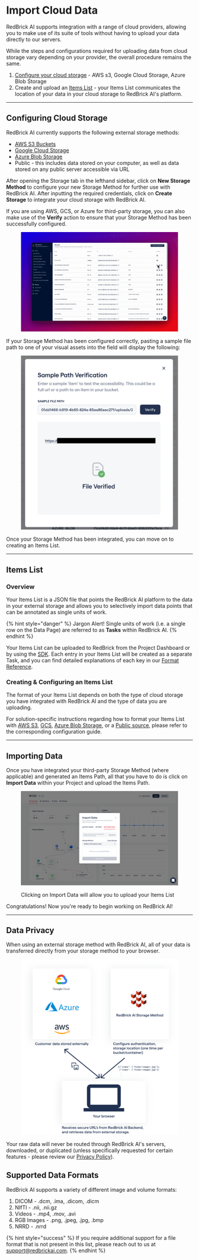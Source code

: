 # Import Cloud Data

RedBrick AI supports integration with a range of cloud providers, allowing you to make use of its suite of tools without having to upload your data directly to our servers.&#x20;

While the steps and configurations required for uploading data from cloud storage vary depending on your provider, the overall procedure remains the same.

1. [Configure your cloud storage](import-cloud-data/creating-an-items-list.md) - AWS s3, Google Cloud Storage, Azure Blob Storage
2. Create and upload an [Items List](import-cloud-data.md#items-list) - your Items List communicates the location of your data in your cloud storage to RedBrick AI's platform.&#x20;

***

## Configuring Cloud Storage

RedBrick AI currently supports the following external storage methods:

* [AWS S3 Buckets](configuring-external-storage/configuring-aws-s3.md)
* [Google Cloud Storage](configuring-external-storage/configuring-gcs.md)
* [Azure Blob Storage](import-cloud-data/configuring-azure-blob.md)
* Public - this includes data stored on your computer, as well as data stored on any public server accessible via URL

After opening the Storage tab in the lefthand sidebar, click on **New Storage Method** to configure your new Storage Method for further use with RedBrick AI. After inputting the required credentials, click on **Create Storage** to integrate your cloud storage with RedBrick AI.

If you are using AWS, GCS, or Azure for third-party storage, you can also make use of the **Verify** action to ensure that your Storage Method has been successfully configured.

<figure><img src="../.gitbook/assets/sample-path-verification.gif" alt=""><figcaption></figcaption></figure>

If your Storage Method has been configured correctly, pasting a sample file path to one of your visual assets into the field will display the following:

<figure><img src="../.gitbook/assets/Screenshot 2023-08-15 at 11.29.03 AM.png" alt=""><figcaption></figcaption></figure>

Once your Storage Method has been integrated, you can move on to creating an Items List.

***

## Items List

### Overview

Your Items List is a JSON file that points the RedBrick AI platform to the data in your external storage and allows you to selectively import data points that can be annotated as single units of work.&#x20;

{% hint style="danger" %}
Jargon Alert! Single units of work (i.e. a single row on the Data Page) are referred to as **Tasks** within RedBrick AI.
{% endhint %}

Your Items List can be uploaded to RedBrick from the Project Dashboard or by using the [SDK](../python-sdk/sdk-overview/importing-data-and-annotations.md). Each entry in your Items List will be created as a separate Task, and you can find detailed explanations of each key in our [Format Reference](../python-sdk/format-reference.md#tasks-json).&#x20;

### Creating & Configuring an Items List

The format of your Items List depends on both the type of cloud storage you have integrated with RedBrick AI and the type of data you are uploading.

For solution-specific instructions regarding how to format your Items List with [AWS S3](configuring-external-storage/configuring-aws-s3.md#items-path), [GCS](configuring-external-storage/configuring-gcs.md#items-path), [Azure Blob Storage](import-cloud-data/configuring-azure-blob.md#items-path), or a [Public source](https://docs.redbrickai.com/importing-data/import-cloud-data/creating-an-items-list#example-items-path), please refer to the corresponding configuration guide.

***

## Importing Data

Once you have integrated your third-party Storage Method (where applicable) and generated an Items Path, all that you have to do is click on **Import Data** within your Project and upload the Items Path.&#x20;

<figure><img src="../.gitbook/assets/items_list_popout.png" alt=""><figcaption><p>Clicking on Import Data will allow you to upload your Items List</p></figcaption></figure>

Congratulations! Now you're ready to begin working on RedBrick AI!

***

## Data Privacy

When using an external storage method with RedBrick AI, all of your data is transferred directly from your storage method to your browser.

<figure><img src="../.gitbook/assets/Group 476.png" alt=""><figcaption></figcaption></figure>

Your raw data will never be routed through RedBrick AI's servers, downloaded, or duplicated (unless specifically requested for certain features - please review our [Privacy Policy](https://redbrickai.com/policies/privacy.pdf)).&#x20;

## Supported Data Formats

RedBrick AI supports a variety of different image and volume formats:&#x20;

1. DICOM - .dcm, .ima, .dicom, .dicm
2. NIfTI - .nii, .nii.gz
3. Videos - .mp4, .mov, .avi
4. RGB Images - .png, .jpeg, .jpg, .bmp
5. NRRD - .nrrd

{% hint style="success" %}
If you require additional support for a file format that is not present in this list, please reach out to us at support@redbrickai.com.&#x20;
{% endhint %}
